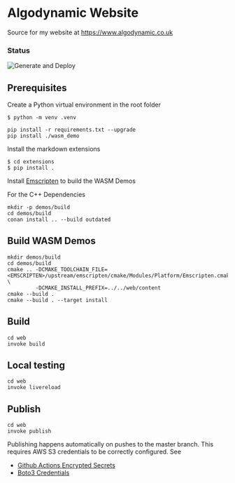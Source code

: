 # Algodynamic Website

Source for my website at https://www.algodynamic.co.uk

### Status

![Generate and Deploy](https://github.com/planetmarshall/web-algodynamic/workflows/Generate%20and%20deploy%20website/badge.svg)

## Prerequisites

Create a Python virtual environment in the root folder

```
$ python -m venv .venv
```


```
pip install -r requirements.txt --upgrade
pip install ./wasm_demo
```

Install the markdown extensions

```
$ cd extensions
$ pip install .
```

Install [Emscripten](https://emscripten.org/docs/getting_started/downloads.html) to build the WASM Demos

For the C++ Dependencies

```
mkdir -p demos/build
cd demos/build
conan install .. --build outdated
```

## Build WASM Demos

```
mkdir demos/build
cd demos/build
cmake .. -DCMAKE_TOOLCHAIN_FILE=<EMSCRIPTEN>/upstream/emscripten/cmake/Modules/Platform/Emscripten.cmake \
         -DCMAKE_INSTALL_PREFIX=../../web/content
cmake --build . 
cmake --build . --target install

```

## Build

```
cd web
invoke build
```

## Local testing

```
cd web
invoke livereload
```

## Publish

```
cd web
invoke publish
```

Publishing happens automatically on pushes to the master branch. This requires AWS S3 credentials to be correctly
configured. See 
 * [Github Actions Encrypted Secrets](https://docs.github.com/en/free-pro-team@latest/actions/reference/encrypted-secrets)
 * [Boto3 Credentials](https://boto3.amazonaws.com/v1/documentation/api/latest/guide/credentials.html)

